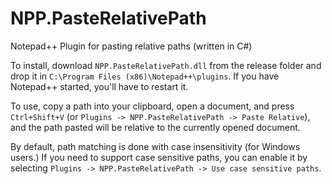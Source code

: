 # NPP.PasteRelativePath
Notepad++ Plugin for pasting relative paths (written in C#)

To install, download `NPP.PasteRelativePath.dll` from the release folder and drop it in `C:\Program Files (x86)\Notepad++\plugins`.  If you have Notepad++ started, you'll have to restart it.

To use, copy a path into your clipboard, open a document, and press `Ctrl+Shift+V` (or `Plugins -> NPP.PasteRelativePath -> Paste Relative`), and the path pasted will be relative to the currently opened document.

By default, path matching is done with case insensitivity (for Windows users.)  If you need to support case sensitive paths, you can enable it by selecting `Plugins -> NPP.PasteRelativePath -> Use case sensitive paths`.